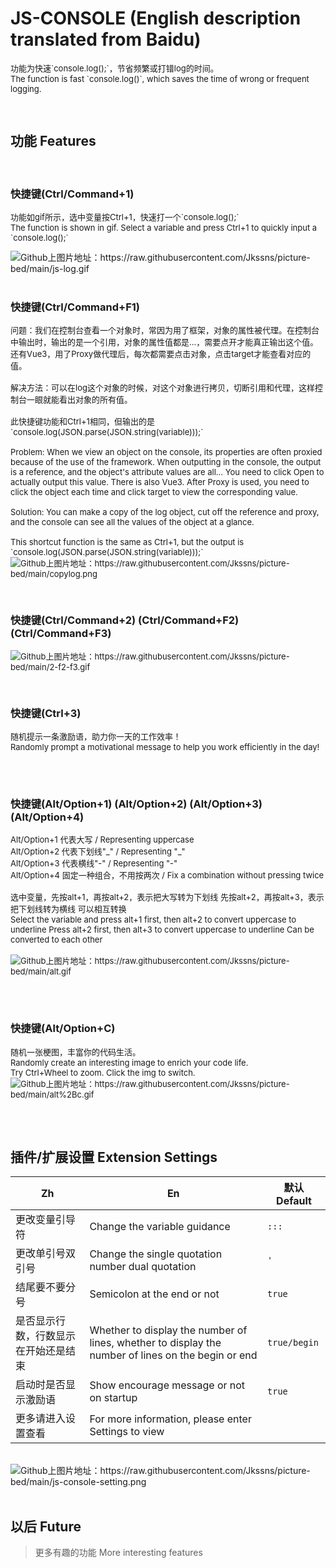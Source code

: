 # JS-CONSOLE (English description translated from Baidu)
<p style="font-size: 13px;">
	功能为快速`console.log();`，节省频繁或打错log的时间。
	<br>
	The function is fast `console.log()`, which saves the time of wrong or frequent logging.
</p>
<br>

## 功能 Features
<br>

### 快捷键(Ctrl/Command+1)
<p style="font-size: 13px;">
	功能如gif所示，选中变量按Ctrl+1，快速打一个`console.log();`
	<br>
	The function is shown in gif. Select a variable and press Ctrl+1 to quickly input a `console.log();`
</p>
<img src="https://jkssns.oss-cn-hangzhou.aliyuncs.com/images/js-log/js-log.gif" alt="Github上图片地址：https://raw.githubusercontent.com/Jkssns/picture-bed/main/js-log.gif">
<br>
<br>

### 快捷键(Ctrl/Command+F1)
<p style="font-size: 13px;">
	问题：我们在控制台查看一个对象时，常因为用了框架，对象的属性被代理。在控制台中输出时，输出的是一个引用，对象的属性值都是...，需要点开才能真正输出这个值。还有Vue3，用了Proxy做代理后，每次都需要点击对象，点击target才能查看对应的值。
	<br>
	<br>
	解决方法：可以在log这个对象的时候，对这个对象进行拷贝，切断引用和代理，这样控制台一眼就能看出对象的所有值。
	<br>
	<br>
	此快捷键功能和Ctrl+1相同，但输出的是`console.log(JSON.parse(JSON.string(variable)));`
	<br>
	<br>
	Problem: When we view an object on the console, its properties are often proxied because of the use of the framework. When outputting in the console, the output is a reference, and the object's attribute values are all... You need to click Open to actually output this value. There is also Vue3. After Proxy is used, you need to click the object each time and click target to view the corresponding value.
	<br>
	<br>
	Solution: You can make a copy of the log object, cut off the reference and proxy, and the console can see all the values of the object at a glance.
	<br>
	<br>
	This shortcut function is the same as Ctrl+1, but the output is `console.log(JSON.parse(JSON.string(variable)));`</ span>
	<br>
	<img src="https://jkssns.oss-cn-hangzhou.aliyuncs.com/images/js-log/copylog.png" alt="Github上图片地址：https://raw.githubusercontent.com/Jkssns/picture-bed/main/copylog.png">
</p>
<br>

### 快捷键(Ctrl/Command+2) (Ctrl/Command+F2) (Ctrl/Command+F3)
<p style="font-size: 13px;">
	<img src="https://jkssns.oss-cn-hangzhou.aliyuncs.com/images/js-log/2-f2-f3.gif" alt="Github上图片地址：https://raw.githubusercontent.com/Jkssns/picture-bed/main/2-f2-f3.gif">
</p>
<br>

### 快捷键(Ctrl+3)
<p style="font-size: 13px;">
	随机提示一条激励语，助力你一天的工作效率！
	<br>
	Randomly prompt a motivational message to help you work efficiently in the day!
</p>
<br>
<br>

### 快捷键(Alt/Option+1) (Alt/Option+2) (Alt/Option+3) (Alt/Option+4)
<p style="font-size: 13px;">
	Alt/Option+1 代表大写 / Representing uppercase
	<br>
	Alt/Option+2 代表下划线"_" / Representing "_"
	<br>
	Alt/Option+3 代表横线"-" / Representing "-" 
	<br>
	Alt/Option+4 固定一种组合，不用按两次 / Fix a combination without pressing twice
	<br>
	<br>
	选中变量，先按alt+1，再按alt+2，表示把大写转为下划线
	先按alt+2，再按alt+3，表示把下划线转为横线
	可以相互转换
	<br>
	Select the variable and press alt+1 first, then alt+2 to convert uppercase to underline
	Press alt+2 first, then alt+3 to convert uppercase to underline
	Can be converted to each other
	<br>
	<br>
	<img src="https://jkssns.oss-cn-hangzhou.aliyuncs.com/images/js-log/alt.gif" alt="Github上图片地址：https://raw.githubusercontent.com/Jkssns/picture-bed/main/alt.gif">
</p>
<br>
<br>


### 快捷键(Alt/Option+C) 

<p style="font-size: 13px;">
	随机一张梗图，丰富你的代码生活。
	<br>
	Randomly create an interesting image to enrich your code life.
	<br>
	Try Ctrl+Wheel to zoom. Click the img to switch.
	<br>
	<img src="https://jkssns.oss-cn-hangzhou.aliyuncs.com/images/js-log/alt%2Bc.gif" alt="Github上图片地址：https://raw.githubusercontent.com/Jkssns/picture-bed/main/alt%2Bc.gif">
</p>
<br>
<br>

## 插件/扩展设置 Extension Settings

|  Zh   | En  | 默认 Default |
|  ----  | ----  | ----  | 
| 更改变量引导符  | Change the variable guidance | `:::` |
| 更改单引号双引号  | Change the single quotation number dual quotation | `'` |
| 结尾要不要分号 | Semicolon at the end or not | `true` |
| 是否显示行数，行数显示在开始还是结束 | Whether to display the number of lines, whether to display the number of lines on the begin or end | `true/begin` |
| 启动时是否显示激励语 | Show encourage message or not on startup | `true` |
|更多请进入设置查看 |For more information, please enter Settings to view|
<br>

<img src="https://jkssns.oss-cn-hangzhou.aliyuncs.com/images/js-log/js-console-setting.png" alt="Github上图片地址：https://raw.githubusercontent.com/Jkssns/picture-bed/main/js-console-setting.png">
<br>
<br>

## 以后 Future

> 更多有趣的功能 
More interesting features






